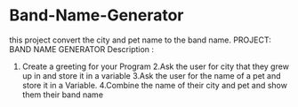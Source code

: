 # Band-Name-Generator
this project convert the city and pet name to the band name. 
PROJECT: BAND NAME GENERATOR
Description :
1. Create a greeting for your Program
2.Ask the user for city that they grew up in and store it in a
  variable
3.Ask the user for the name of a pet and store it in a Variable.
4.Combine the name of their city and pet and show them their
  band name
